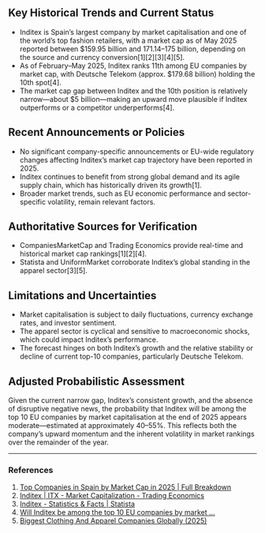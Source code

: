 ## Key Historical Trends and Current Status

- Inditex is Spain’s largest company by market capitalisation and one of the world’s top fashion retailers, with a market cap as of May 2025 reported between $159.95 billion and $171.14–$175 billion, depending on the source and currency conversion[1][2][3][4][5].
- As of February–May 2025, Inditex ranks 11th among EU companies by market cap, with Deutsche Telekom (approx. $179.68 billion) holding the 10th spot[4].
- The market cap gap between Inditex and the 10th position is relatively narrow—about $5 billion—making an upward move plausible if Inditex outperforms or a competitor underperforms[4].

## Recent Announcements or Policies

- No significant company-specific announcements or EU-wide regulatory changes affecting Inditex’s market cap trajectory have been reported in 2025.
- Inditex continues to benefit from strong global demand and its agile supply chain, which has historically driven its growth[1].
- Broader market trends, such as EU economic performance and sector-specific volatility, remain relevant factors.

## Authoritative Sources for Verification

- CompaniesMarketCap and Trading Economics provide real-time and historical market cap rankings[1][2][4].
- Statista and UniformMarket corroborate Inditex’s global standing in the apparel sector[3][5].

## Limitations and Uncertainties

- Market capitalisation is subject to daily fluctuations, currency exchange rates, and investor sentiment.
- The apparel sector is cyclical and sensitive to macroeconomic shocks, which could impact Inditex’s performance.
- The forecast hinges on both Inditex’s growth and the relative stability or decline of current top-10 companies, particularly Deutsche Telekom.

## Adjusted Probabilistic Assessment

Given the current narrow gap, Inditex’s consistent growth, and the absence of disruptive negative news, the probability that Inditex will be among the top 10 EU companies by market capitalisation at the end of 2025 appears moderate—estimated at approximately 40–55%. This reflects both the company’s upward momentum and the inherent volatility in market rankings over the remainder of the year.

---

### References

1. [Top Companies in Spain by Market Cap in 2025 | Full Breakdown](https://www.spocket.co/statistics/top-companies-in-spain)
2. [Inditex | ITX - Market Capitalization - Trading Economics](https://tradingeconomics.com/itx:sm:market-capitalization)
3. [Inditex - Statistics & Facts | Statista](https://www.statista.com/topics/10161/inditex/)
4. [Will Inditex be among the top 10 EU companies by market ...](https://www.metaculus.com/questions/35571)
5. [Biggest Clothing And Apparel Companies Globally (2025)](https://www.uniformmarket.com/statistics/biggest-clothing-and-apparel-companies-globally)